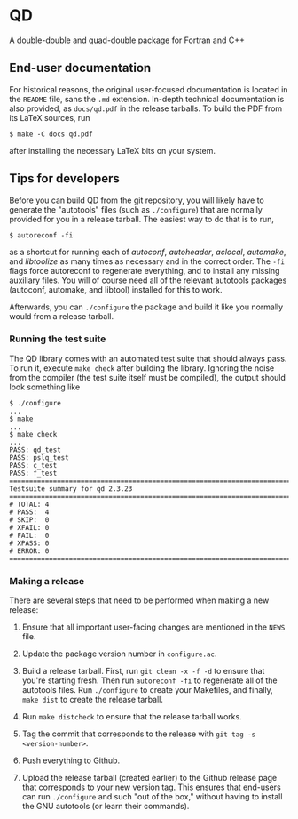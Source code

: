 # QD
A double-double and quad-double package for Fortran and C++

## End-user documentation

For historical reasons, the original user-focused documentation is
located in the `README` file, sans the `.md` extension. In-depth
technical documentation is also provided, as `docs/qd.pdf` in the
release tarballs. To build the PDF from its LaTeX sources, run

```
$ make -C docs qd.pdf
```

after installing the necessary LaTeX bits on your system.

## Tips for developers

Before you can build QD from the git repository, you will likely have
to generate the "autotools" files (such as `./configure`) that are
normally provided for you in a release tarball. The easiest way to do
that is to run,

```
$ autoreconf -fi
```

as a shortcut for running each of *autoconf*, *autoheader*, *aclocal*,
*automake*, and *libtoolize* as many times as necessary and in the
correct order. The `-fi` flags force autoreconf to regenerate
everything, and to install any missing auxiliary files.  You will of
course need all of the relevant autotools packages (autoconf,
automake, and libtool) installed for this to work.

Afterwards, you can `./configure` the package and build it like you
normally would from a release tarball.

### Running the test suite

The QD library comes with an automated test suite that should always
pass. To run it, execute `make check` after building the
library. Ignoring the noise from the compiler (the test suite itself
must be compiled), the output should look something like

```
$ ./configure
...
$ make
...
$ make check
...
PASS: qd_test
PASS: pslq_test
PASS: c_test
PASS: f_test
============================================================================
Testsuite summary for qd 2.3.23
============================================================================
# TOTAL: 4
# PASS:  4
# SKIP:  0
# XFAIL: 0
# FAIL:  0
# XPASS: 0
# ERROR: 0
============================================================================

```

### Making a release

There are several steps that need to be performed when making a new
release:

1. Ensure that all important user-facing changes are mentioned
   in the `NEWS` file.

2. Update the package version number in `configure.ac`.

3. Build a release tarball. First, run `git clean -x -f -d` to ensure
   that you're starting fresh. Then run `autoreconf -fi` to regenerate
   all of the autotools files. Run `./configure` to create your
   Makefiles, and finally, `make dist` to create the release tarball.

4. Run `make distcheck` to ensure that the release tarball works.

5. Tag the commit that corresponds to the release with `git tag -s
   <version-number>`.

6. Push everything to Github.

7. Upload the release tarball (created earlier) to the Github release
   page that corresponds to your new version tag. This ensures that
   end-users can run `./configure` and such "out of the box," without
   having to install the GNU autotools (or learn their commands).
